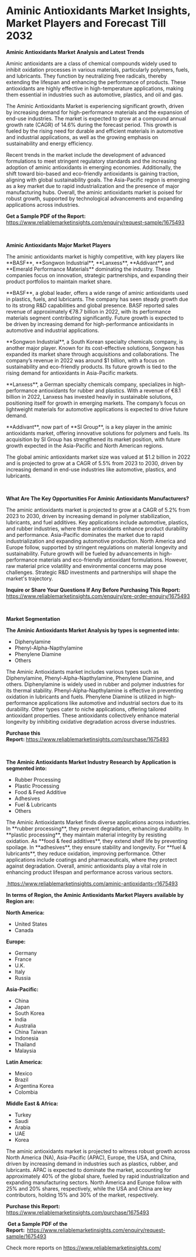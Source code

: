 <p><h1>Aminic Antioxidants Market Insights, Market Players and Forecast Till 2032</h1></p><p><strong>Aminic Antioxidants Market Analysis and Latest Trends</strong></p>
<p><p>Aminic antioxidants are a class of chemical compounds widely used to inhibit oxidation processes in various materials, particularly polymers, fuels, and lubricants. They function by neutralizing free radicals, thereby extending the lifespan and enhancing the performance of products. These antioxidants are highly effective in high-temperature applications, making them essential in industries such as automotive, plastics, and oil and gas.</p><p>The Aminic Antioxidants Market is experiencing significant growth, driven by increasing demand for high-performance materials and the expansion of end-use industries. The market is expected to grow at a compound annual growth rate (CAGR) of 14.6% during the forecast period. This growth is fueled by the rising need for durable and efficient materials in automotive and industrial applications, as well as the growing emphasis on sustainability and energy efficiency.</p><p>Recent trends in the market include the development of advanced formulations to meet stringent regulatory standards and the increasing adoption of aminic antioxidants in emerging economies. Additionally, the shift toward bio-based and eco-friendly antioxidants is gaining traction, aligning with global sustainability goals. The Asia-Pacific region is emerging as a key market due to rapid industrialization and the presence of major manufacturing hubs. Overall, the aminic antioxidants market is poised for robust growth, supported by technological advancements and expanding applications across industries.</p></p>
<p><strong>Get a Sample PDF of the Report:&nbsp;</strong> <a href="https://www.reliablemarketinsights.com/enquiry/request-sample/1675493?utm_campaign=1938&utm_medium=2&utm_source=Github&utm_content=ia&utm_term=25012025&utm_id=aminic-antioxidants">https://www.reliablemarketinsights.com/enquiry/request-sample/1675493</a></p>
<p>&nbsp;</p>
<p><strong>Aminic Antioxidants Major Market Players</strong></p>
<p><p>The aminic antioxidants market is highly competitive, with key players like **BASF**, **Songwon Industrial**, **Lanxess**, **Addivant**, and **Emerald Performance Materials** dominating the industry. These companies focus on innovation, strategic partnerships, and expanding their product portfolios to maintain market share.</p><p>**BASF**, a global leader, offers a wide range of aminic antioxidants used in plastics, fuels, and lubricants. The company has seen steady growth due to its strong R&D capabilities and global presence. BASF reported sales revenue of approximately €78.7 billion in 2022, with its performance materials segment contributing significantly. Future growth is expected to be driven by increasing demand for high-performance antioxidants in automotive and industrial applications.</p><p>**Songwon Industrial**, a South Korean specialty chemicals company, is another major player. Known for its cost-effective solutions, Songwon has expanded its market share through acquisitions and collaborations. The company’s revenue in 2022 was around $1 billion, with a focus on sustainability and eco-friendly products. Its future growth is tied to the rising demand for antioxidants in Asia-Pacific markets.</p><p>**Lanxess**, a German specialty chemicals company, specializes in high-performance antioxidants for rubber and plastics. With a revenue of €8.1 billion in 2022, Lanxess has invested heavily in sustainable solutions, positioning itself for growth in emerging markets. The company’s focus on lightweight materials for automotive applications is expected to drive future demand.</p><p>**Addivant**, now part of **SI Group**, is a key player in the aminic antioxidants market, offering innovative solutions for polymers and fuels. Its acquisition by SI Group has strengthened its market position, with future growth expected in the Asia-Pacific and North American regions.</p><p>The global aminic antioxidants market size was valued at $1.2 billion in 2022 and is projected to grow at a CAGR of 5.5% from 2023 to 2030, driven by increasing demand in end-use industries like automotive, plastics, and lubricants.</p></p>
<p>&nbsp;</p>
<p><strong>What Are The Key Opportunities For Aminic Antioxidants Manufacturers?</strong></p>
<p><p>The aminic antioxidants market is projected to grow at a CAGR of 5.2% from 2023 to 2030, driven by increasing demand in polymer stabilization, lubricants, and fuel additives. Key applications include automotive, plastics, and rubber industries, where these antioxidants enhance product durability and performance. Asia-Pacific dominates the market due to rapid industrialization and expanding automotive production. North America and Europe follow, supported by stringent regulations on material longevity and sustainability. Future growth will be fueled by advancements in high-performance materials and eco-friendly antioxidant formulations. However, raw material price volatility and environmental concerns may pose challenges. Strategic R&D investments and partnerships will shape the market's trajectory.</p></p>
<p><strong>Inquire or Share Your Questions If Any Before Purchasing This Report:</strong> <a href="https://www.reliablemarketinsights.com/enquiry/pre-order-enquiry/1675493?utm_campaign=1938&utm_medium=2&utm_source=Github&utm_content=ia&utm_term=25012025&utm_id=aminic-antioxidants">https://www.reliablemarketinsights.com/enquiry/pre-order-enquiry/1675493</a></p>
<p>&nbsp;</p>
<p><strong>Market Segmentation</strong></p>
<p><strong>The Aminic Antioxidants Market Analysis by types is segmented into:</strong></p>
<p><ul><li>Diphenylamine</li><li>Phenyl-Alpha-Napthylamine</li><li>Phenylene Diamine</li><li>Others</li></ul></p>
<p><p>The Aminic Antioxidants market includes various types such as Diphenylamine, Phenyl-Alpha-Napthylamine, Phenylene Diamine, and others. Diphenylamine is widely used in rubber and polymer industries for its thermal stability. Phenyl-Alpha-Napthylamine is effective in preventing oxidation in lubricants and fuels. Phenylene Diamine is utilized in high-performance applications like automotive and industrial sectors due to its durability. Other types cater to niche applications, offering tailored antioxidant properties. These antioxidants collectively enhance material longevity by inhibiting oxidative degradation across diverse industries.</p></p>
<p><strong>Purchase this Report:&nbsp;</strong><a href="https://www.reliablemarketinsights.com/purchase/1675493?utm_campaign=1938&utm_medium=2&utm_source=Github&utm_content=ia&utm_term=25012025&utm_id=aminic-antioxidants">https://www.reliablemarketinsights.com/purchase/1675493</a></p>
<p>&nbsp;</p>
<p><strong>The Aminic Antioxidants Market Industry Research by Application is segmented into:</strong></p>
<p><ul><li>Rubber Processing</li><li>Plastic Processing</li><li>Food & Feed Additive</li><li>Adhesives</li><li>Fuel & Lubricants</li><li>Others</li></ul></p>
<p><p>The Aminic Antioxidants Market finds diverse applications across industries. In **rubber processing**, they prevent degradation, enhancing durability. In **plastic processing**, they maintain material integrity by resisting oxidation. As **food & feed additives**, they extend shelf life by preventing spoilage. In **adhesives**, they ensure stability and longevity. For **fuel & lubricants**, they reduce oxidation, improving performance. Other applications include coatings and pharmaceuticals, where they protect against degradation. Overall, aminic antioxidants play a vital role in enhancing product lifespan and performance across various sectors.</p></p>
<p><a href="https://www.reliablemarketinsights.com/aminic-antioxidants-r1675493?utm_campaign=1938&utm_medium=2&utm_source=Github&utm_content=ia&utm_term=25012025&utm_id=aminic-antioxidants">&nbsp;https://www.reliablemarketinsights.com/aminic-antioxidants-r1675493</a></p>
<p><strong>In terms of Region, the Aminic Antioxidants Market Players available by Region are:</strong></p>
<p>
    <p> <strong> North America: </strong>
        <ul>
            <li>United States</li>
            <li>Canada</li>
        </ul>
        </p> 
    <p> <strong> Europe: </strong>
        <ul>
            <li>Germany</li>
            <li>France</li>
            <li>U.K.</li>
            <li>Italy</li>
            <li>Russia</li>
        </ul>
        </p> 
    <p> <strong> Asia-Pacific: </strong>
        <ul>
            <li>China</li>
            <li>Japan</li>
            <li>South Korea</li>
            <li>India</li>
            <li>Australia</li>
            <li>China Taiwan</li>
            <li>Indonesia</li>
            <li>Thailand</li>
            <li>Malaysia</li>
        </ul>
        </p> 
    <p> <strong> Latin America: </strong>
        <ul>
            <li>Mexico</li>
            <li>Brazil</li>
            <li>Argentina Korea</li>
            <li>Colombia</li>
        </ul>
        </p> 
    <p> <strong> Middle East & Africa: </strong>
        <ul>
            <li>Turkey</li>
            <li>Saudi</li>
            <li>Arabia</li>
            <li>UAE</li>
            <li>Korea</li>
        </ul>
    </p>
    </p>
<p><p>The aminic antioxidants market is projected to witness robust growth across North America (NA), Asia-Pacific (APAC), Europe, the USA, and China, driven by increasing demand in industries such as plastics, rubber, and lubricants. APAC is expected to dominate the market, accounting for approximately 40% of the global share, fueled by rapid industrialization and expanding manufacturing sectors. North America and Europe follow with 25% and 20% shares, respectively, while the USA and China are key contributors, holding 15% and 30% of the market, respectively.</p></p>
<p><strong>Purchase this Report: </strong><a href="https://www.reliablemarketinsights.com/purchase/1675493?utm_campaign=1938&utm_medium=2&utm_source=Github&utm_content=ia&utm_term=25012025&utm_id=aminic-antioxidants">https://www.reliablemarketinsights.com/purchase/1675493</a></p>
<p>&nbsp;<strong>Get a Sample PDF of the Report:&nbsp;&nbsp;</strong><a href="https://www.reliablemarketinsights.com/enquiry/request-sample/1675493?utm_campaign=1938&utm_medium=2&utm_source=Github&utm_content=ia&utm_term=25012025&utm_id=aminic-antioxidants">https://www.reliablemarketinsights.com/enquiry/request-sample/1675493</a></p>
<p><strong></strong></p>
<p>Check more reports on <a href="https://www.reliablemarketinsights.com/?utm_campaign=1938&utm_medium=2&utm_source=Github&utm_content=ia&utm_term=25012025&utm_id=aminic-antioxidants">https://www.reliablemarketinsights.com/</a></p>